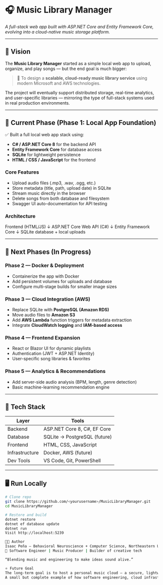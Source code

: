 # 🎧 Music Library Manager  
*A full-stack web app built with ASP.NET Core and Entity Framework Core, evolving into a cloud-native music storage platform.*

---

## 🌟 Vision

The **Music Library Manager** started as a simple local web app to upload, organize, and play songs — but the end goal is much bigger:

> 🧱 To design a **scalable, cloud-ready music library service** using modern Microsoft and AWS technologies.

The project will eventually support distributed storage, real-time analytics, and user-specific libraries — mirroring the type of full-stack systems used in real production environments.

---

## 🚀 Current Phase (Phase 1: Local App Foundation)

✅ Built a full local web app stack using:
- **C# / ASP.NET Core 8** for the backend API  
- **Entity Framework Core** for database access  
- **SQLite** for lightweight persistence  
- **HTML / CSS / JavaScript** for the frontend  

### Core Features
- Upload audio files (.mp3, .wav, .ogg, etc.)
- Store metadata (title, path, upload date) in SQLite
- Stream music directly in the browser
- Delete songs from both database and filesystem
- Swagger UI auto-documentation for API testing

### Architecture
Frontend (HTML/JS)
↓
ASP.NET Core Web API (C#)
↓
Entity Framework Core
↓
SQLite database + local uploads


---

## 🔭 Next Phases (In Progress)

### **Phase 2 — Docker & Deployment**
- Containerize the app with Docker  
- Add persistent volumes for uploads and database  
- Configure multi-stage builds for smaller image sizes  

### **Phase 3 — Cloud Integration (AWS)**
- Replace SQLite with **PostgreSQL (Amazon RDS)**  
- Move audio files to **Amazon S3**  
- Add **AWS Lambda** function triggers for metadata extraction  
- Integrate **CloudWatch logging** and **IAM-based access**

### **Phase 4 — Frontend Expansion**
- React or Blazor UI for dynamic playlists  
- Authentication (JWT + ASP.NET Identity)  
- User-specific song libraries & favorites  

### **Phase 5 — Analytics & Recommendations**
- Add server-side audio analysis (BPM, length, genre detection)  
- Basic machine-learning recommendation engine  

---

## 🧠 Tech Stack

| Layer | Tools |
|-------|-------|
| Backend | ASP.NET Core 8, C#, EF Core |
| Database | SQLite → PostgreSQL (future) |
| Frontend | HTML, CSS, JavaScript |
| Infrastructure | Docker, AWS (future) |
| Dev Tools | VS Code, Git, PowerShell |

---

## 🖥️ Run Locally

```bash
# Clone repo
git clone https://github.com/<yourusername>/MusicLibraryManager.git
cd MusicLibraryManager

# Restore and build
dotnet restore
dotnet ef database update
dotnet run
Visit http://localhost:5239

🧑‍💻 Author
Isaac Peña — Behavioral Neuroscience + Computer Science, Northeastern University
🎵 Software Engineer | Music Producer | Builder of creative tech

“Blending music and engineering to make ideas sound alive.”

⭐ Future Goal
The long-term goal is to host a personal music cloud — a secure, lightweight service where anyone can upload and access their own songs from anywhere.
A small but complete example of how software engineering, cloud infrastructure, and creativity intersect.

